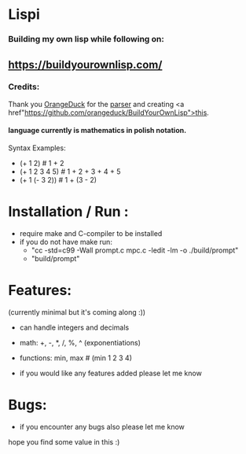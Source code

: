 # Lispi


### Building my own lisp while following on:

## https://buildyourownlisp.com/

### Credits:
Thank you <a href="https://github.com/orangeduck">OrangeDuck</a>
for the <a href="https://github.com/orangeduck/mpc">parser</a> and
creating <a href"https://github.com/orangeduck/BuildYourOwnLisp">this</a>.



#### language currently is mathematics in polish notation.

Syntax Examples:
- (+ 1 2) # 1 + 2
- (+ 1 2 3 4 5) # 1 + 2 + 3 + 4 + 5
- (+ 1 (- 3 2)) # 1 + (3 - 2)

# Installation / Run :
- require make and C-compiler to be installed
- if you do not have make run:
  - "cc -std=c99 -Wall prompt.c mpc.c -ledit -lm -o ./build/prompt"
  - "build/prompt"

# Features:
(currently minimal but it's coming along :))
- can handle integers and decimals
- math: +, -, *, /, %, ^ (exponentiations)
- functions: min, max # (min 1 2 3 4)

- if you would like any features added please let me know


# Bugs:
- if you encounter any bugs also please let me know

hope you find some value in this :)

